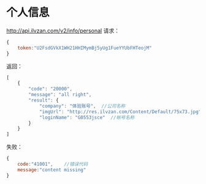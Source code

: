 # 个人信息

http://api.ilvzan.com/v2/info/personal
请求：
``` js
{
	token:"U2FsdGVkX1WH21HHIMymBj5yUg1FueYYUbFHTeojM"
}
```
返回：
``` js
[
    {
        "code": "20000",
        "message": "all right",
        "result": {
            "company": "体验账号",  //公司名称
            "imgUrl": "http://res.ilvzan.com/Content/Default/75x73.jpg",  //头像地址
            "loginName": "G0553jsce"  //帐号名称
        }
    }
]
```
失败：

``` js
{
	code:"41001",    //错误代码
	message:"content missing"
}
```